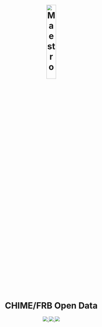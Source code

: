 <h1 align="center">
  <br>
  <a href="https://chime-frb-open-data.github.io"><img src="https://github.com/chime-frb-open-data/chime-frb-open-data.github.io/blob/master/docs/chime-frb-logo.png?raw=true" alt="Maestro" width="25%"></a>
  <br>
  CHIME/FRB Open Data
  <br>
</h1>


<p align="center">
  <a href="Documentation Build">
    <img src="https://github.com/chime-frb-open-data/chime-frb-open-data.github.io/workflows/Documentation/badge.svg">
  </a>
  <a href="https://chime-frb-open-data.github.io">
    <img src="https://img.shields.io/badge/docs-link-blue">
  </a>
  <a href="https://squidfunk.github.io/mkdocs-material/">
    <img src="https://img.shields.io/badge/Made%20With-mkdocs--material-green">
  </a>
</p>
